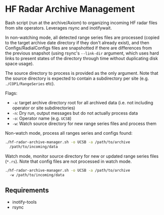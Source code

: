 # HF Radar Archive Management

Bash script (run at the archive/Axiom) to organizing incoming HF radar files from site operators.
Leverages rsync and inotifywait.

In non-watching mode, all detected range series files are processed
(copied to the target archive date directory if they don't already exist),
and then Configs/RadialConfigs files are snapshotted if there are differences
from the previous snapshot (using rsync's `--link-dir` argument, which uses
hard links to present states of the directory through time without duplicating
disk space usage).

The source directory to process is provided as the only argument. Note
that the source directory is expected to contain a subdirectory
per site (e.g. `./COP1/RangeSeries` etc).

Flags:

* `-a`: target archive directory root for all archived data
  (i.e. not including operator or site subdirectories)
* `-n`: Dry run, output messages but do not actually process data
* `-o`: Operator name (e.g. `UCSB`)
* `-w`: Watch source directory for new range series files and process them

Non-watch mode, process all ranges series and configs found:

```bash
./hf-radar-archive-manager.sh -o UCSB -a /path/to/archive
  /path/to/incoming/data
```

Watch mode, monitor source directory for new or updated range series files (`*.rs`).
Note that config files are not processed in watch mode.

```bash
./hf-radar-archive-manager.sh -o UCSB -a /path/to/archive
  -w /path/to/incoming/data
```

## Requirements

* inotify-tools
* rsync

